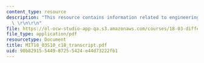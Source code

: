 ```yaml
---
content_type: resource
description: "This resource contains information related to engineering applications.\
  \ \r\n\r\n"
file: https://ol-ocw-studio-app-qa.s3.amazonaws.com/courses/18-03-differential-equations-spring-2010/90b82915544987255424e44d73222fb1_MIT18_03S10_c18_transcript.pdf
file_type: application/pdf
resourcetype: Document
title: MIT18_03S10_c18_transcript.pdf
uid: 90b82915-5449-8725-5424-e44d73222fb1
---
```

